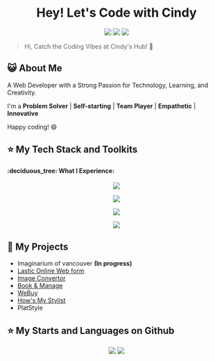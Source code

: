 
<h1 align="center">Hey! Let's Code with Cindy</h1>

<p align="center">
  <img src="https://img.shields.io/badge/visit-portfolio-brightgreen?style=for-the-badge&color=%23D7AF70&link=https%3A%2F%2Fcodingwithcindy.com%2F" />
  <img src="https://img.shields.io/github/followers/chengcindyy?style=for-the-badge&color=%23FF9FB2" />
  <img src="https://img.shields.io/github/created-at/chengcindyy/chengcindyy?style=for-the-badge&color=%23FBDCE2" />
</p>

> Hi, Catch the Coding Vibes at Cindy's Hub! :yellow_heart:  

## :smiley_cat: About Me

A Web Developer with a Strong Passion for Technology, Learning, and Creativity.

I'm a **Problem Solver** | **Self-starting** | **Team Player** | **Empathetic** | **Innovative**

Happy coding! 😄

## :star: My Tech Stack and Toolkits

<h4> :deciduous_tree: What I Experience:</h4>
<p align="center">
  <a href="https://skillicons.dev">
    <img src="https://skillicons.dev/icons?i=java,js,html,css,ts,tailwind" />
  </a>
</p>
<p align="center">
  <a href="https://skillicons.dev">
    <img src="https://skillicons.dev/icons?i=react,nodejs,npm,nextjs,vite,bootstrap,aws,github,materialui,heroku,mongodb,netlify,vscode,eclipse,idea" />
  </a>
</p>
<p align="center">
  <a href="https://skillicons.dev">
    <img src="https://skillicons.dev/icons?i=cs,py,flutter,kotlin,sass,azure" />
  </a>
</p>
<p align="center">
  <a href="https://skillicons.dev">
    <img src="https://skillicons.dev/icons?i=gcp,vue,vuetify,jquery,anaconda,bash,docker,linux,mysql,unity" />
  </a>
</p>

## :dart: My Projects
- Imaginarium of vancouver **(In progress)**
- [Lastic Online Web form](https://form.lastic.ca/customer-form)
- [Image Convertor](https://github.com/chengcindyy/image_convertor)
- [Book & Manage](https://booknmanage.codingwithcindy.com)
- [WeBuy](https://github.com/chengcindyy/WeBuy)
- [How's My Stylist](https://github.com/chengcindyy/CSIS4175-HMS)
- PlatStyle

## :star: My Starts and Languages on Github

<p align="center">
  <img src="https://github-readme-stats.vercel.app/api?username=chengcindyy&theme=dark&hide_border=true&count_private=true&hide=stars,issues&show_icons=true&line_height=30&bg_color=00000000" />
  <img src="https://github-readme-stats.vercel.app/api/top-langs/?username=chengcindyy&hide_border=true&theme=dark&layout=compact&bg_color=00000000" />
</p>
